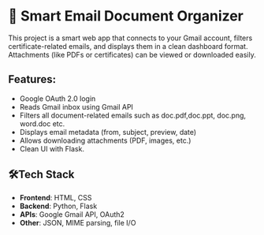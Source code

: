 # 📩 Smart Email Document Organizer

This project is a smart web app that connects to your Gmail account, filters certificate-related emails, and displays them in a clean dashboard format. Attachments (like PDFs or certificates) can be viewed or downloaded easily.

## Features:

- Google OAuth 2.0 login
- Reads Gmail inbox using Gmail API
- Filters all document-related emails such as doc.pdf,doc.ppt, doc.png, word.doc etc.
- Displays email metadata (from, subject, preview, date)
- Allows downloading attachments (PDF, images, etc.)
- Clean UI with Flask.

## 🛠️Tech Stack

- **Frontend**: HTML, CSS
- **Backend**: Python, Flask
- **APIs**: Google Gmail API, OAuth2
- **Other**: JSON, MIME parsing, file I/O


